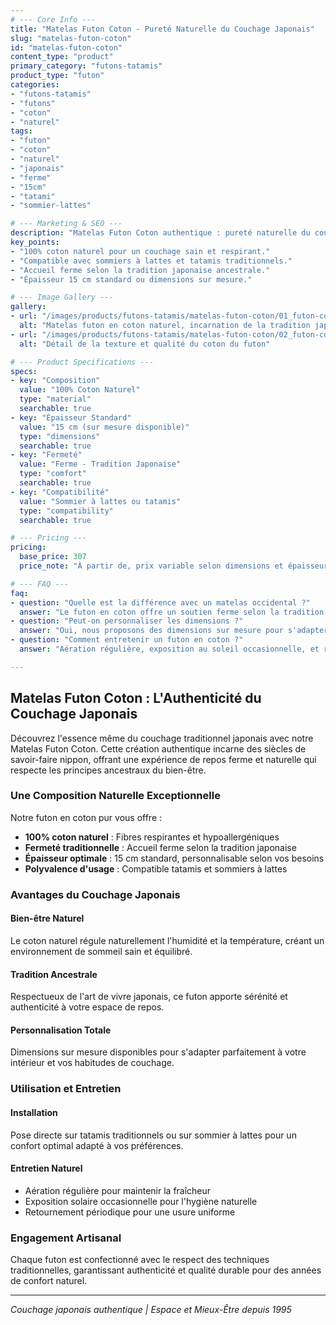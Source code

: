 ```yaml
---
# --- Core Info ---
title: "Matelas Futon Coton - Pureté Naturelle du Couchage Japonais"
slug: "matelas-futon-coton"
id: "matelas-futon-coton"
content_type: "product"
primary_category: "futons-tatamis"
product_type: "futon"
categories:
- "futons-tatamis"
- "futons"
- "coton"
- "naturel"
tags:
- "futon"
- "coton"
- "naturel"
- "japonais"
- "ferme"
- "15cm"
- "tatami"
- "sommier-lattes"

# --- Marketing & SEO ---
description: "Matelas Futon Coton authentique : pureté naturelle du couchage japonais. Compatible tatamis et sommiers, épaisseur 15 cm, ferme, sur mesure."
key_points:
- "100% coton naturel pour un couchage sain et respirant."
- "Compatible avec sommiers à lattes et tatamis traditionnels."
- "Accueil ferme selon la tradition japonaise ancestrale."
- "Épaisseur 15 cm standard ou dimensions sur mesure."

# --- Image Gallery ---
gallery:
- url: "/images/products/futons-tatamis/matelas-futon-coton/01_futon-coton.jpg"
  alt: "Matelas futon en coton naturel, incarnation de la tradition japonaise"
- url: "/images/products/futons-tatamis/matelas-futon-coton/02_futon-coton.jpg"
  alt: "Détail de la texture et qualité du coton du futon"

# --- Product Specifications ---
specs:
- key: "Composition"
  value: "100% Coton Naturel"
  type: "material"
  searchable: true
- key: "Épaisseur Standard"
  value: "15 cm (sur mesure disponible)"
  type: "dimensions"
  searchable: true
- key: "Fermeté"
  value: "Ferme - Tradition Japonaise"
  type: "comfort"
  searchable: true
- key: "Compatibilité"
  value: "Sommier à lattes ou tatamis"
  type: "compatibility"
  searchable: true

# --- Pricing ---
pricing:
  base_price: 307
  price_note: "À partir de, prix variable selon dimensions et épaisseur."

# --- FAQ ---
faq:
- question: "Quelle est la différence avec un matelas occidental ?"
  answer: "Le futon en coton offre un soutien ferme selon la tradition japonaise, avec une composition 100% naturelle qui respecte les principes de couchage zen. Il se pose directement sur tatamis ou sommier à lattes."
- question: "Peut-on personnaliser les dimensions ?"
  answer: "Oui, nous proposons des dimensions sur mesure pour s'adapter parfaitement à votre espace et vos besoins spécifiques."
- question: "Comment entretenir un futon en coton ?"
  answer: "Aération régulière, exposition au soleil occasionnelle, et retournement périodique pour maintenir ses propriétés naturelles."

---
```


## Matelas Futon Coton : L'Authenticité du Couchage Japonais

Découvrez l'essence même du couchage traditionnel japonais avec notre Matelas Futon Coton. Cette création authentique incarne des siècles de savoir-faire nippon, offrant une expérience de repos ferme et naturelle qui respecte les principes ancestraux du bien-être.

### Une Composition Naturelle Exceptionnelle

Notre futon en coton pur vous offre :
- **100% coton naturel** : Fibres respirantes et hypoallergéniques
- **Fermeté traditionnelle** : Accueil ferme selon la tradition japonaise
- **Épaisseur optimale** : 15 cm standard, personnalisable selon vos besoins
- **Polyvalence d'usage** : Compatible tatamis et sommiers à lattes

### Avantages du Couchage Japonais

#### Bien-être Naturel
Le coton naturel régule naturellement l'humidité et la température, créant un environnement de sommeil sain et équilibré.

#### Tradition Ancestrale
Respectueux de l'art de vivre japonais, ce futon apporte sérénité et authenticité à votre espace de repos.

#### Personnalisation Totale
Dimensions sur mesure disponibles pour s'adapter parfaitement à votre intérieur et vos habitudes de couchage.

### Utilisation et Entretien

#### Installation
Pose directe sur tatamis traditionnels ou sur sommier à lattes pour un confort optimal adapté à vos préférences.

#### Entretien Naturel
- Aération régulière pour maintenir la fraîcheur
- Exposition solaire occasionnelle pour l'hygiène naturelle
- Retournement périodique pour une usure uniforme

### Engagement Artisanal

Chaque futon est confectionné avec le respect des techniques traditionnelles, garantissant authenticité et qualité durable pour des années de confort naturel.

---

*Couchage japonais authentique | Espace et Mieux-Être depuis 1995*